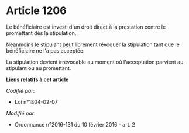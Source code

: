 # Article 1206

Le bénéficiaire est investi d'un droit direct à la prestation contre le promettant dès la stipulation.

Néanmoins le stipulant peut librement révoquer la stipulation tant que le bénéficiaire ne l'a pas acceptée. 

La stipulation devient irrévocable au moment où l'acceptation parvient au stipulant ou au promettant.

**Liens relatifs à cet article**

_Codifié par_:

  - Loi n°1804-02-07

_Modifié par_:

  - Ordonnance n°2016-131 du 10 février 2016 - art. 2
